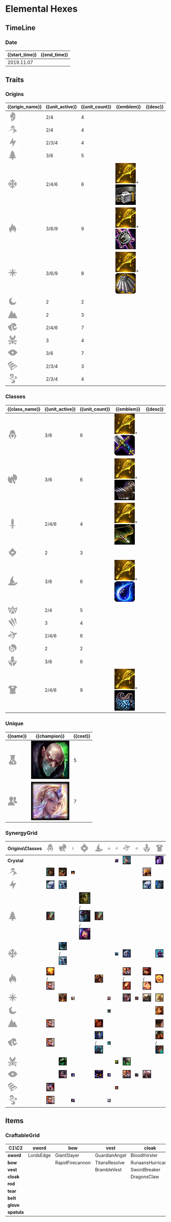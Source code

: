 # Elemental Hexes

## TimeLine
### Date
| {{start_time}} | {{end_time}} |
| -              | -            |
| 2019.11.07     |              |

## Traits
### Origins
| {{origin_name}}                                  | {{unit_active}} | {{unit_count}} | {{emblem}}                                                                                                        | {{desc}} |
| -                                                | -               | -              | -                                                                                                                 | -        |
| ![Crystal](../tfttraits/icon/set2/Crystal.png)   | 2/4             | 4              |                                                                                                                   |          |
| ![Desert](../tfttraits/icon/set2/Desert.png)     | 2/4             | 4              |                                                                                                                   |          |
| ![Electric](../tfttraits/icon/set2/Electric.png) | 2/3/4           | 4              |                                                                                                                   |          |
| ![Forest](../tfttraits/icon/set2/Forest.png)     | 3/6             | 5              |                                                                                                                   |          |
| ![Glacial](../tfttraits/icon/set2/Glacial.png)   | 2/4/6           | 6              | ![Spatula](../tftitems/icon/set2/Spatula.png)+![GiantsBelt](../tftitems/icon/set2/GiantsBelt.png)                 |          |
| ![Inferno](../tfttraits/icon/set2/Inferno.png)   | 3/6/9           | 9              | ![Spatula](../tftitems/icon/set2/Spatula.png)+![NeedlesslyLargeRod](../tftitems/icon/set2/NeedlesslyLargeRod.png) |          |
| ![Light](../tfttraits/icon/set2/Light.png)       | 3/6/9           | 8              | ![Spatula](../tftitems/icon/set2/Spatula.png)+![NegatronCloak](../tftitems/icon/set2/NegatronCloak.png)           |          |
| ![Lunar](../tfttraits/icon/set2/Lunar.png)       | 2               | 2              |                                                                                                                   |          |
| ![Mountain](../tfttraits/icon/set2/Mountain.png) | 2               | 3              |                                                                                                                   |          |
| ![Ocean](../tfttraits/icon/set2/Ocean.png)       | 2/4/6           | 7              |                                                                                                                   |          |
| ![Poison](../tfttraits/icon/set2/Poison.png)     | 3               | 4              |                                                                                                                   |          |
| ![Shadow](../tfttraits/icon/set2/Shadow.png)     | 3/6             | 7              |                                                                                                                   |          |
| ![Steel](../tfttraits/icon/set2/Steel.png)       | 2/3/4           | 3              |                                                                                                                   |          |
| ![Wind](../tfttraits/icon/set2/Wind.png)         | 2/3/4           | 4              |                                                                                                                   |          |

### Classes
| {{class_name}}                                         | {{unit_active}} | {{unit_count}} | {{emblem}}                                                                                                    | {{desc}} |
| -                                                      | -               | -              | -                                                                                                             | -        |
| ![Assassin](../tfttraits/icon/set2/Assassin.png)       | 3/6             | 6              | ![Spatula](../tftitems/icon/set2/Spatula.png)+![BFSword](../tftitems/icon/set2/BFSword.png)                   |          |
| ![Berserker](../tfttraits/icon/set2/Berserker.png)     | 3/6             | 6              | ![Spatula](../tftitems/icon/set2/Spatula.png)+![SparringGloves](../tftitems/icon/set2/SparringGloves.png)     |          |
| ![Blademaster](../tfttraits/icon/set2/Blademaster.png) | 2/4/6           | 4              | ![Spatula](../tftitems/icon/set2/Spatula.png)+![RecurveBow](../tftitems/icon/set2/RecurveBow.png)             |          |
| ![Druid](../tfttraits/icon/set2/Druid.png)             | 2               | 3              |                                                                                                               |          |
| ![Mage](../tfttraits/icon/set2/Mage.png)               | 3/6             | 6              | ![Spatula](../tftitems/icon/set2/Spatula.png)+![Tearofthegoddess](../tftitems/icon/set2/Tearofthegoddess.png) |          |
| ![Mystic](../tfttraits/icon/set2/Mystic.png)           | 2/4             | 5              |                                                                                                               |          |
| ![Predator](../tfttraits/icon/set2/Predator.png)       | 3               | 4              |                                                                                                               |          |
| ![Ranger](../tfttraits/icon/set2/Ranger.png)           | 2/4/6           | 6              |                                                                                                               |          |
| ![Soulbound](../tfttraits/icon/set2/Soulbound.png)     | 2               | 2              |                                                                                                               |          |
| ![Summoner](../tfttraits/icon/set2/Summoner.png)       | 3/6             | 6              |                                                                                                               |          |
| ![Warden](../tfttraits/icon/set2/Warden.png)           | 2/4/6           | 9              | ![Spatula](../tftitems/icon/set2/Spatula.png)+![ChainVest](../tftitems/icon/set2/ChainVest.png)               |          |

### Unique
| {{name}}                                           | {{champion}}                                    | {{cost}} |
| -                                                  | -                                               | -        |
| ![Alchemist](../tfttraits/icon/set2/Alchemist.png) | ![Singed](../tftchampions/icon/set2/Singed.png) | 5        |
| ![Avatar](../tfttraits/icon/set2/Avatar.png)       | ![Lux](../tftchampions/icon/set2/Lux.png)       | 7        |

### SynergyGrid
| ****Origins\Classes****                              | **![Assassin](../tfttraits/icon/set2/Assassin.png)**                                          | **![Berserker](../tfttraits/icon/set2/Berserker.png)**                                          | **![Blademaster](../tfttraits/icon/set2/Blademaster.png)** | **![Druid](../tfttraits/icon/set2/Druid.png)**                                                                                              | **![Mage](../tfttraits/icon/set2/Mage.png)**                                                        | **![Mystic](../tfttraits/icon/set2/Mystic.png)**    | **![Predator](../tfttraits/icon/set2/Predator.png)** | **![Ranger](../tfttraits/icon/set2/Ranger.png)**                                                | **![Soulbound](../tfttraits/icon/set2/Soulbound.png)** | **![Summoner](../tfttraits/icon/set2/Summoner.png)**                                      | **![Warden](../tfttraits/icon/set2/Warden.png)**                                                    |
| -                                                    | -                                                                                             | -                                                                                               | -                                                          | -                                                                                                                                           | -                                                                                                   | -                                                   | -                                                    | -                                                                                               | -                                                      | -                                                                                         | -                                                                                                   |
| **Crystal**                                          |                                                                                               |                                                                                                 |                                                            |                                                                                                                                             |                                                                                                     |                                                     | ![Skarner](../tftchampions/icon/set2/Skarner.png)    | ![Ashe](../tftchampions/icon/set2/Ashe.png)                                                     |                                                        |                                                                                           | ![Taric](../tftchampions/icon/set2/Taric.png)                                                       |
| **![Desert](../tfttraits/icon/set2/Desert.png)**     | ![Khazix](../tftchampions/icon/set2/Khazix.png)                                               | ![Renekton](../tftchampions/icon/set2/Renekton.png)                                             | ![Sivir](../tftchampions/icon/set2/Sivir.png)              |                                                                                                                                             |                                                                                                     |                                                     |                                                      |                                                                                                 |                                                        | ![Azir](../tftchampions/icon/set2/Azir.png)                                               |                                                                                                     |
| **![Electric](../tfttraits/icon/set2/Electric.png)** | ![Zed](../tftchampions/icon/set2/Zed.png)                                                     | ![Volibear](../tftchampions/icon/set2/Volibear.png)                                             |                                                            |                                                                                                                                             |                                                                                                     |                                                     |                                                      |                                                                                                 |                                                        | ![Zed](../tftchampions/icon/set2/Zed.png)                                                 | ![Ornn](../tftchampions/icon/set2/Ornn.png)                                                         |
| **![Forest](../tfttraits/icon/set2/Forest.png)**     | ![Leblanc](../tftchampions/icon/set2/Leblanc.png)                                             |                                                                                                 |                                                            | ![Ivern](../tftchampions/icon/set2/Ivern.png)/![Maokai](../tftchampions/icon/set2/Maokai.png)/![Neeko](../tftchampions/icon/set2/Neeko.png) | ![Leblanc](../tftchampions/icon/set2/Leblanc.png)                                                   |                                                     |                                                      |                                                                                                 |                                                        |                                                                                           |                                                                                                     |
| **![Glacial](../tfttraits/icon/set2/Glacial.png)**   |                                                                                               | ![Olaf](../tftchampions/icon/set2/Olaf.png)/![Volibear](../tftchampions/icon/set2/Volibear.png) |                                                            |                                                                                                                                             |                                                                                                     |                                                     | ![Warwick](../tftchampions/icon/set2/Warwick.png)    | ![Ezreal](../tftchampions/icon/set2/Ezreal.png)                                                 |                                                        |                                                                                           | ![Braum](../tftchampions/icon/set2/Braum.png)                                                       |
| **![Inferno](../tfttraits/icon/set2/Inferno.png)**   | ![Diana](../tftchampions/icon/set2/Diana.png)/![Qiyana](../tftchampions/icon/set2/Qiyana.png) |                                                                                                 |                                                            |                                                                                                                                             | ![Brand](../tftchampions/icon/set2/Brand.png)                                                       |                                                     |                                                      | ![Kindred](../tftchampions/icon/set2/Kindred.png)/![Varus](../tftchampions/icon/set2/Varus.png) |                                                        | ![Annie](../tftchampions/icon/set2/Annie.png)/![Zyra](../tftchampions/icon/set2/Zyra.png) | ![Amumu](../tftchampions/icon/set2/Amumu.png)                                                       |
| **![Light](../tfttraits/icon/set2/Light.png)**       |                                                                                               | ![Jax](../tftchampions/icon/set2/Jax.png)                                                       | ![Aatrox](../tftchampions/icon/set2/Aatrox.png)            |                                                                                                                                             |                                                                                                     | ![Soraka](../tftchampions/icon/set2/Soraka.png)     |                                                      | ![Vayne](../tftchampions/icon/set2/Vayne.png)                                                   | ![Lucian](../tftchampions/icon/set2/Lucian.png)        | ![Yorick](../tftchampions/icon/set2/Yorick.png)                                           | ![Nasus](../tftchampions/icon/set2/Nasus.png)                                                       |
| **![Lunar](../tfttraits/icon/set2/Lunar.png)**       |                                                                                               |                                                                                                 |                                                            |                                                                                                                                             |                                                                                                     | ![Karma](../tftchampions/icon/set2/Karma.png)       |                                                      |                                                                                                 |                                                        |                                                                                           | ![Leona](../tftchampions/icon/set2/Leona.png)                                                       |
| **![Mountain](../tfttraits/icon/set2/Mountain.png)** | ![Qiyana](../tftchampions/icon/set2/Qiyana.png)                                               |                                                                                                 |                                                            |                                                                                                                                             | ![Taliyah](../tftchampions/icon/set2/Taliyah.png)                                                   |                                                     |                                                      |                                                                                                 |                                                        |                                                                                           | ![Malphite](../tftchampions/icon/set2/Malphite.png)                                                 |
| **![Ocean](../tfttraits/icon/set2/Ocean.png)**       | ![Qiyana](../tftchampions/icon/set2/Qiyana.png)                                               |                                                                                                 |                                                            |                                                                                                                                             | ![Syndra](../tftchampions/icon/set2/Syndra.png)/![Vladimir](../tftchampions/icon/set2/Vladimir.png) | ![Nami](../tftchampions/icon/set2/Nami.png)         |                                                      |                                                                                                 |                                                        |                                                                                           | ![Nautilus](../tftchampions/icon/set2/Nautilus.png)/![Thresh](../tftchampions/icon/set2/Thresh.png) |
| **![Poison](../tfttraits/icon/set2/Poison.png)**     |                                                                                               | ![DrMundo](../tftchampions/icon/set2/DrMundo.png)                                               |                                                            |                                                                                                                                             |                                                                                                     |                                                     | ![KogMaw](../tftchampions/icon/set2/KogMaw.png)      | ![Twitch](../tftchampions/icon/set2/Twitch.png)                                                 |                                                        |                                                                                           |                                                                                                     |
| **![Shadow](../tfttraits/icon/set2/Shadow.png)**     |                                                                                               | ![Sion](../tftchampions/icon/set2/Sion.png)                                                     | ![MasterYi](../tftchampions/icon/set2/MasterYi.png)        |                                                                                                                                             | ![Veigar](../tftchampions/icon/set2/Veigar.png)                                                     | ![MasterYi](../tftchampions/icon/set2/MasterYi.png) |                                                      | ![Kindred](../tftchampions/icon/set2/Kindred.png)                                               | ![Senna](../tftchampions/icon/set2/Senna.png)          | ![Malzahar](../tftchampions/icon/set2/Malzahar.png)                                       |                                                                                                     |
| **![Steel](../tfttraits/icon/set2/Steel.png)**       | ![Nocturne](../tftchampions/icon/set2/Nocturne.png)                                           |                                                                                                 |                                                            |                                                                                                                                             |                                                                                                     |                                                     | ![RekSai](../tftchampions/icon/set2/RekSai.png)      |                                                                                                 |                                                        |                                                                                           |                                                                                                     |
| **![Wind](../tfttraits/icon/set2/Wind.png)**         | ![Qiyana](../tftchampions/icon/set2/Qiyana.png)                                               |                                                                                                 | ![Yasuo](../tftchampions/icon/set2/Yasuo.png)              |                                                                                                                                             |                                                                                                     | ![Janna](../tftchampions/icon/set2/Janna.png)       |                                                      |                                                                                                 |                                                        |                                                                                           |                                                                                                     |

## Items
### CraftableGrid
| ****C1\C2**** | **sword** | **bow**         | **vest**      | **cloak**        | **rod**               | **tear**       | **belt**       | **glove**        | **spatula**          |
| -             | -         | -               | -             | -                | -                     | -              | -              | -                | -                    |
| **sword**     | LordsEdge | GiantSlayer     | GuardianAngel | Bloodthirster    | HextechGunblade       | SpearofShojin  | ZekesHerald    | InfinityEdge     | YoumuusGhostblade    |
| **bow**       |           | RapidFirecannon | TitansResolve | RunaansHurricane | GuinsoosRageblade     | StatikkShiv    | TitanicHydra   | LastWhisper      | BladeoftheRuinedKing |
| **vest**      |           |                 | BrambleVest   | SwordBreaker     | LocketoftheIronSolari | FrozenHeart    | RedBuff        | IceborneGauntlet | WardensMail          |
| **cloak**     |           |                 |               | DragonsClaw      | IonicSpark            | Hush           | Zephyr         | Quicksilver      | TalismanofLight      |
| **rod**       |           |                 |               |                  | RabadonsDeathcap      | LudensEcho     | Morellonomicon | ArcaneGauntlet   | InfernoCinder        |
| **tear**      |           |                 |               |                  |                       | SeraphsEmbrace | Redemption     | HandofJustice    | MagesCap             |
| **belt**      |           |                 |               |                  |                       |                | WarmogsArmor   | Backhand         | FrozenMallet         |
| **glove**     |           |                 |               |                  |                       |                |                | ThiefsGloves     | BerserkerAxe         |
| **spatula**   |           |                 |               |                  |                       |                |                |                  | ForceofNature        |